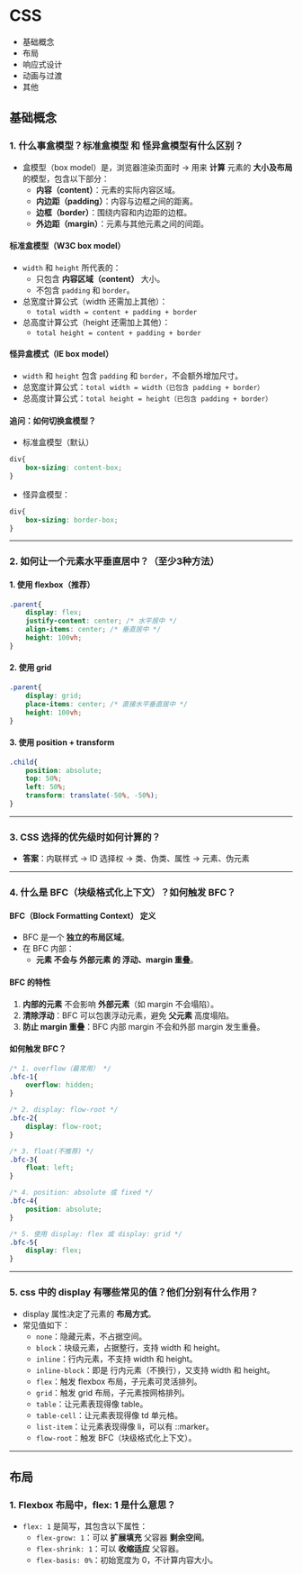 # CSS

- 基础概念
- 布局
- 响应式设计
- 动画与过渡
- 其他

## 基础概念

### 1. 什么事盒模型？标准盒模型 和 怪异盒模型有什么区别？

- 盒模型（box model）是，浏览器渲染页面时 -> 用来 **计算** 元素的 **大小及布局** 的模型，包含以下部分：
  - **内容（content）**：元素的实际内容区域。
  - **内边距（padding）**：内容与边框之间的距离。
  - **边框（border）**：围绕内容和内边距的边框。
  - **外边距（margin）**：元素与其他元素之间的间距。

#### 标准盒模型（W3C box model）

- `width` 和 `height` 所代表的：
  - 只包含 **内容区域（content）** 大小。
  - 不包含 `padding` 和 `border`。
- 总宽度计算公式（width 还需加上其他）：
  - `total width = content + padding + border`
- 总高度计算公式（height 还需加上其他）：
  - `total height = content + padding + border`

#### 怪异盒模式（IE box model）

- `width` 和 `height` 包含 `padding` 和 `border`，不会额外增加尺寸。
- 总宽度计算公式：`total width = width（已包含 padding + border）`
- 总高度计算公式：`total height = height（已包含 padding + border）`

#### 追问：如何切换盒模型？

- 标准盒模型（默认）

```css
div{
    box-sizing: content-box;
}
```

- 怪异盒模型：

```css
div{
    box-sizing: border-box;
}
```

---

### 2. 如何让一个元素水平垂直居中？（至少3种方法）

#### 1. 使用 flexbox（推荐）

```css
.parent{
    display: flex;
    justify-content: center; /* 水平居中 */
    align-items: center; /* 垂直居中 */
    height: 100vh;
}
```

#### 2. 使用 grid

```css
.parent{
    display: grid;
    place-items: center; /* 直接水平垂直居中 */
    height: 100vh;
}
```

#### 3. 使用 position + transform

```css
.child{
    position: absolute;
    top: 50%;
    left: 50%;
    transform: translate(-50%, -50%);
}
```

---

### 3. CSS 选择的优先级时如何计算的？

- **答案**：内联样式 -> ID 选择权 -> 类、伪类、属性 -> 元素、伪元素

---

### 4. 什么是 BFC（块级格式化上下文）？如何触发 BFC？

#### BFC（Block Formatting Context） 定义

- BFC 是一个 **独立的布局区域**。
- 在 BFC 内部：
  - **元素 不会与 外部元素 的 浮动、margin 重叠**。

#### BFC 的特性

1. **内部的元素** 不会影响 **外部元素**（如 margin 不会塌陷）。
2. **清除浮动**：BFC 可以包裹浮动元素，避免 **父元素** 高度塌陷。
3. **防止 margin 重叠**：BFC 内部 margin 不会和外部 margin 发生重叠。

#### 如何触发 BFC？

```css
/* 1. overflow（最常用） */
.bfc-1{
    overflow: hidden;
}

/* 2. display: flow-root */
.bfc-2{
    display: flow-root;
}

/* 3. float(不推荐) */
.bfc-3{
    float: left;
}

/* 4. position: absolute 或 fixed */
.bfc-4{
    position: absolute;
}

/* 5. 使用 display: flex 或 display: grid */
.bfc-5{
    display: flex;
}
```

---

### 5. css 中的 display 有哪些常见的值？他们分别有什么作用？

- display 属性决定了元素的 **布局方式**。
- 常见值如下：
  - `none`：隐藏元素，不占据空间。
  - `block`：块级元素，占据整行，支持 width 和 height。
  - `inline`：行内元素，不支持 width 和 height。
  - `inline-block`：即是 行内元素（不换行），又支持 width 和 height。
  - `flex`：触发 flexbox 布局，子元素可灵活排列。
  - `grid`：触发 grid 布局，子元素按网格排列。
  - `table`：让元素表现得像 table。
  - `table-cell`：让元素表现得像 td 单元格。
  - `list-item`：让元素表现得像 li，可以有 ::marker。
  - `flow-root`：触发 BFC（块级格式化上下文）。

---

## 布局

### 1. Flexbox 布局中，flex: 1 是什么意思？

- `flex: 1` 是简写，其包含以下属性：
  - `flex-grow: 1`：可以 **扩展填充** 父容器 **剩余空间**。
  - `flex-shrink: 1`：可以 **收缩适应** 父容器。
  - `flex-basis: 0%`：初始宽度为 0，不计算内容大小。
